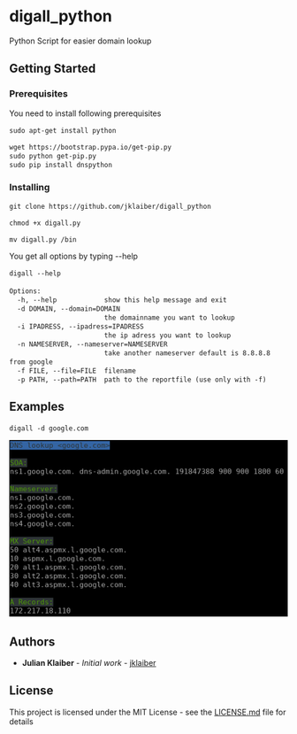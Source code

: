 # digall_python
Python Script for easier domain lookup

## Getting Started

### Prerequisites

You need to install following prerequisites

```
sudo apt-get install python
```
```
wget https://bootstrap.pypa.io/get-pip.py
sudo python get-pip.py
sudo pip install dnspython
```

### Installing

```
git clone https://github.com/jklaiber/digall_python
```
```
chmod +x digall.py
```
```
mv digall.py /bin
```

You get all options by typing --help
```
digall --help

Options:
  -h, --help            show this help message and exit
  -d DOMAIN, --domain=DOMAIN
                        the domainname you want to lookup
  -i IPADRESS, --ipadress=IPADRESS
                        the ip adress you want to lookup
  -n NAMESERVER, --nameserver=NAMESERVER
                        take another nameserver default is 8.8.8.8 from google
  -f FILE, --file=FILE  filename
  -p PATH, --path=PATH  path to the reportfile (use only with -f)

```

## Examples
```
digall -d google.com
```
![example_google.com](https://github.com/jklaiber/digall_python/blob/master/examples.png)


## Authors

* **Julian Klaiber** - *Initial work* - [jklaiber](https://github.com/jklaiber)

## License

This project is licensed under the MIT License - see the [LICENSE.md](LICENSE.md) file for details
